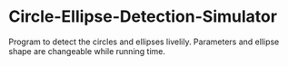 # Circle-Ellipse-Detection-Simulator
Program to detect the circles and ellipses livelily. Parameters and ellipse shape are changeable while running time.
